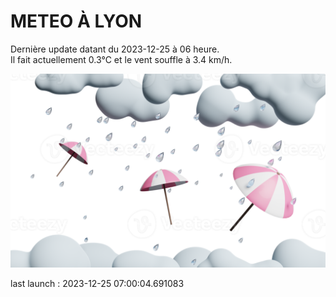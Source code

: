 # METEO À LYON

Dernière update datant du 2023-12-25 à 06 heure.  
Il fait actuellement 0.3°C et le vent souffle à 3.4 km/h.      

![](./.github/rain.png)

last launch : 2023-12-25 07:00:04.691083
